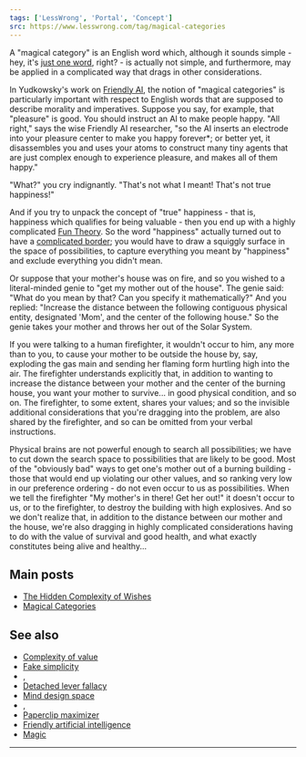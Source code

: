 ```yaml
---
tags: ['LessWrong', 'Portal', 'Concept']
src: https://www.lesswrong.com/tag/magical-categories
---
```


A "magical category" is an English word which, although it sounds simple - hey, it's [just one word](https://wiki.lesswrong.com/wiki/Minimum_message_length), right? - is actually not simple, and furthermore, may be applied in a complicated way that drags in other considerations.

In Yudkowsky's work on [Friendly AI](https://wiki.lesswrong.com/wiki/Friendly_AI), the notion of "magical categories" is particularly important with respect to English words that are supposed to describe morality and imperatives. Suppose you say, for example, that "pleasure" is good. You should instruct an AI to make people happy. "All right," says the wise Friendly AI researcher, "so the AI inserts an electrode into your pleasure center to make you happy forever*; or better yet, it disassembles you and uses your atoms to construct many tiny agents that are just complex enough to experience pleasure, and makes all of them happy."

"What?" you cry indignantly. "That's not what I meant! That's not true happiness!"

And if you try to unpack the concept of "true" happiness - that is, happiness which qualifies for being valuable - then you end up with a highly complicated [Fun Theory](https://www.lesswrong.com/tag/fun-theory). So the word "happiness" actually turned out to have a [complicated border](https://www.lesswrong.com/tag/superexponential-conceptspace); you would have to draw a squiggly surface in the space of possibilities, to capture everything you meant by "happiness" and exclude everything you didn't mean.

Or suppose that your mother's house was on fire, and so you wished to a literal-minded genie to "get my mother out of the house". The genie said: "What do you mean by that? Can you specify it mathematically?" And you replied: "Increase the distance between the following contiguous physical entity, designated 'Mom', and the center of the following house." So the genie takes your mother and throws her out of the Solar System.

If you were talking to a human firefighter, it wouldn't occur to him, any more than to you, to cause your mother to be outside the house by, say, exploding the gas main and sending her flaming form hurtling high into the air. The firefighter understands explicitly that, in addition to wanting to increase the distance between your mother and the center of the burning house, you want your mother to survive... in good physical condition, and so on. The firefighter, to some extent, shares your values; and so the invisible additional considerations that you're dragging into the problem, are also shared by the firefighter, and so can be omitted from your verbal instructions.

Physical brains are not powerful enough to search all possibilities; we have to cut down the search space to possibilities that are likely to be good. Most of the "obviously bad" ways to get one's mother out of a burning building - those that would end up violating our other values, and so ranking very low in our preference ordering - do not even occur to us as possibilities. When we tell the firefighter "My mother's in there! Get her out!" it doesn't occur to us, or to the firefighter, to destroy the building with high explosives. And so we don't realize that, in addition to the distance between our mother and the house, we're also dragging in highly complicated considerations having to do with the value of survival and good health, and what exactly constitutes being alive and healthy...

## Main posts
- [The Hidden Complexity of Wishes](http://lesswrong.com/lw/ld/the_hidden_complexity_of_wishes/)
- [Magical Categories](http://lesswrong.com/lw/td/magical_categories/)

## See also
- [Complexity of value](https://www.lesswrong.com/tag/complexity-of-value)
- [Fake simplicity](https://www.lesswrong.com/tag/fake-simplicity)
- , 
- [Detached lever fallacy](https://www.lesswrong.com/tag/detached-lever-fallacy)
- [Mind design space](https://www.lesswrong.com/tag/mind-design-space)
- , 
- [Paperclip maximizer](https://www.lesswrong.com/tag/paperclip-maximizer)
- [Friendly artificial intelligence](https://www.lesswrong.com/tag/friendly-artificial-intelligence)
- [Magic](https://www.lesswrong.com/tag/magic)





---

